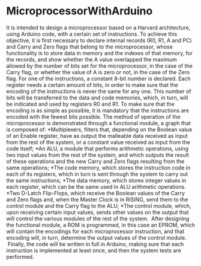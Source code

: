 # MicroprocessorWithArduino
  It is intended to design a microprocessor based on a Harvard architecture, using Arduino code, with a certain set of instructions.
  To achieve this objective, it is first necessary to declare internal records (R0, R1, A and PC) and Carry and Zero flags 
that belong to the microprocessor, whose functionality is to store data in memory and the indexes of that memory, for the records,
and show whether the A value overlapped the maximum allowed by the number of bits set for the microprocessor, in the case of 
the Carry flag, or whether the value of A is zero or not, in the case of the Zero flag. For one of the instructions, a constant 8-bit
number is declared.
  Each register needs a certain amount of bits, in order to make sure that the encoding of the instructions is never the same for any one.
This number of bits will be transferred to the data and code memories, which, in turn, will be indicated and used by registers R0 and R1.
To make sure that the encoding is as simple as possible, it is mandatory that the instructions are encoded with the fewest bits possible.
  The method of operation of the microprocessor is demonstrated through a functional module, a graph that is composed of:
    *Multiplexers, filters that, depending on the Boolean value of an Enable register, have as output the malleable data received 
    as input from the rest of the system, or a constant value received as input from the code itself;
    *An ALU, a module that performs arithmetic operations, using two input values from the rest of the system, and which outputs the 
    result of these operations and the new Carry and Zero flags resulting from the same operations;
    *The code memory, which stores the instruction code in each of its registers, which in turn is sent through the system to carry 
    out the same instructions;
    *The data memory, which stores integer values in each register, which can be the same used in ALU arithmetic operations.
    *Two D-Latch Flip-Flops, which receive the Boolean values of the Carry and Zero flags and, when the Master Clock is in RISING, 
    send them to the control module and the Carry flag to the ALU;
    *The control module, which, upon receiving certain input values, sends other values on the output that will control the 
    various modules of the rest of the system.
 After designing the functional module, a ROM is programmed, in this case an EPROM, which will contain the encodings for 
 each microprocessor instruction, and that encoding will, in turn, determine the output values of the control module.
 Finally, the code will be written in full in Arduino, making sure that each instruction is implemented at least once, 
 and then the system tests are performed.
